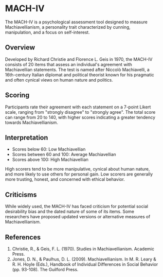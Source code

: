 # MACH-IV

The MACH-IV is a psychological assessment tool designed to measure Machiavellianism, a personality trait characterized by cunning, manipulation, and a focus on self-interest.

## Overview

Developed by Richard Christie and Florence L. Geis in 1970, the MACH-IV consists of 20 items that assess an individual's agreement with Machiavellian statements. The test is named after Niccolò Machiavelli, a 16th-century Italian diplomat and political theorist known for his pragmatic and often cynical views on human nature and politics.

## Scoring

Participants rate their agreement with each statement on a 7-point Likert scale, ranging from "strongly disagree" to "strongly agree". The total score can range from 20 to 140, with higher scores indicating a greater tendency towards Machiavellianism.

## Interpretation

- Scores below 60: Low Machiavellian
- Scores between 60 and 100: Average Machiavellian
- Scores above 100: High Machiavellian

High scorers tend to be more manipulative, cynical about human nature, and more likely to use others for personal gain. Low scorers are generally more trusting, honest, and concerned with ethical behavior.

## Criticisms

While widely used, the MACH-IV has faced criticism for potential social desirability bias and the dated nature of some of its items. Some researchers have proposed updated versions or alternative measures of Machiavellianism.

## References

1. Christie, R., & Geis, F. L. (1970). Studies in Machiavellianism. Academic Press.
2. Jones, D. N., & Paulhus, D. L. (2009). Machiavellianism. In M. R. Leary & R. H. Hoyle (Eds.), Handbook of Individual Differences in Social Behavior (pp. 93-108). The Guilford Press.